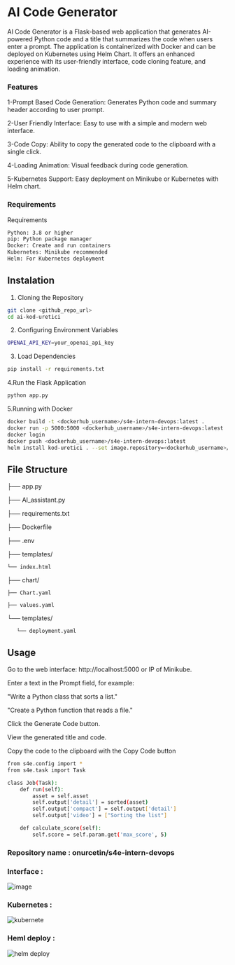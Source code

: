 # AI Code Generator

AI Code Generator is a Flask-based web application that generates AI-powered Python code and a title that summarizes the code when users enter a prompt. The application is containerized with Docker and can be deployed on Kubernetes using Helm Chart. It offers an enhanced experience with its user-friendly interface, code cloning feature, and loading animation.

### Features

1-Prompt Based Code Generation: Generates Python code and summary header according to user prompt.

2-User Friendly Interface: Easy to use with a simple and modern web interface.

3-Code Copy: Ability to copy the generated code to the clipboard with a single click.

4-Loading Animation: Visual feedback during code generation.

5-Kubernetes Support: Easy deployment on Minikube or Kubernetes with Helm chart.

### Requirements

Requirements

```bash
Python: 3.8 or higher
pip: Python package manager
Docker: Create and run containers
Kubernetes: Minikube recommended
Helm: For Kubernetes deployment
```

## Instalation

1. Cloning the Repository

```bash
git clone <github_repo_url>
cd ai-kod-uretici
```

2. Configuring Environment Variables

```bash
OPENAI_API_KEY=your_openai_api_key
```

3. Load Dependencies

```bash
pip install -r requirements.txt
```

4.Run the Flask Application

```bash
python app.py
```

5.Running with Docker

```bash
docker build -t <dockerhub_username>/s4e-intern-devops:latest .
docker run -p 5000:5000 <dockerhub_username>/s4e-intern-devops:latest
docker login
docker push <dockerhub_username>/s4e-intern-devops:latest
helm install kod-uretici . --set image.repository=<dockerhub_username>/s4e-intern-devops,image.tag=latest
```

## File Structure

├── app.py

├── AI_assistant.py

├── requirements.txt

├── Dockerfile

├── .env

├── templates/

    └── index.html

├── chart/

    ├── Chart.yaml

    ├── values.yaml

└── templates/

       └── deployment.yaml

## Usage

Go to the web interface: http://localhost:5000 or IP of Minikube.

Enter a text in the Prompt field, for example:

"Write a Python class that sorts a list."

"Create a Python function that reads a file."

Click the Generate Code button.

View the generated title and code.

Copy the code to the clipboard with the Copy Code button

```bash
from s4e.config import *
from s4e.task import Task

class Job(Task):
    def run(self):
        asset = self.asset
        self.output['detail'] = sorted(asset)
        self.output['compact'] = self.output['detail']
        self.output['video'] = ["Sorting the list"]

    def calculate_score(self):
        self.score = self.param.get('max_score', 5)
```

### Repository name : onurcetin/s4e-intern-devops

### Interface : 
![image](https://github.com/user-attachments/assets/47ad5b56-4aa1-42df-9ce8-7151f5616a0f)

### Kubernetes : 

![kubernete](https://github.com/user-attachments/assets/829b24d7-e223-4ecd-b915-e1576de077e3)

### Heml deploy : 

![helm deploy](https://github.com/user-attachments/assets/2bead732-c9f9-4504-87b1-74ba77dad292)





